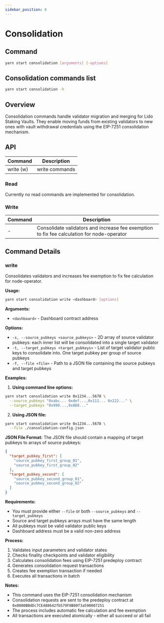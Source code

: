 ```yaml
---
sidebar_position: 8
---
```


# Consolidation

## Command

```bash
yarn start consolidation [arguments] [-options]
```

## Consolidation commands list

```bash
yarn start consolidation -h
```

## Overview

Consolidation commands handle validator migration and merging for Lido Staking Vaults. They enable moving funds from existing validators to new ones with vault withdrawal credentials using the EIP-7251 consolidation mechanism.

## API

| Command   | Description    |
| --------- | -------------- |
| write (w) | write commands |

### Read

Currently no read commands are implemented for consolidation.

### Write

| Command | Description                                                                                |
| ------- | ------------------------------------------------------------------------------------------ |
| -       | Consolidate validators and increase fee exemption to fix fee calculation for node-operator |

## Command Details

### write

Consolidates validators and increases fee exemption to fix fee calculation for node-operator.

**Usage:**

```bash
yarn start consolidation write <dashboard> [options]
```

**Arguments:**

- `<dashboard>` - Dashboard contract address

**Options:**

- `-s, --source_pubkeys <source_pubkeys>` - 2D array of source validator pubkeys: each inner list will be consolidated into a single target validator
- `-t, --target_pubkeys <target_pubkeys>` - List of target validator public keys to consolidate into. One target pubkey per group of source pubkeys
- `-f, --file <file>` - Path to a JSON file containing the source pubkeys and target pubkeys

**Examples:**

1. **Using command line options:**

```bash
yarn start consolidation write 0x1234...5678 \
  --source_pubkeys "0xabc... 0xdef...,0x111... 0x222..." \
  --target_pubkeys "0x999...,0x888..."
```

2. **Using JSON file:**

```bash
yarn start consolidation write 0x1234...5678 \
  --file ./consolidation-config.json
```

**JSON File Format:**
The JSON file should contain a mapping of target pubkeys to arrays of source pubkeys:

```json
{
  "target_pubkey_first": [
    "source_pubkey_first_group_01",
    "source_pubkey_first_group_02"
  ],
  "target_pubkey_second": [
    "source_pubkey_second_group_01",
    "source_pubkey_second_group_02"
  ]
}
```

**Requirements:**

- You must provide either `--file` or both `--source_pubkeys` and `--target_pubkeys`
- Source and target pubkeys arrays must have the same length
- All pubkeys must be valid validator public keys
- Dashboard address must be a valid non-zero address

**Process:**

1. Validates input parameters and validator states
2. Checks finality checkpoints and validator eligibility
3. Calculates consolidation fees using EIP-7251 predeploy contract
4. Generates consolidation request transactions
5. Creates fee exemption transaction if needed
6. Executes all transactions in batch

**Notes:**

- This command uses the EIP-7251 consolidation mechanism
- Consolidation requests are sent to the predeploy contract at `0x0000BBdDc7CE488642fb579F8B00f3a590007251`
- The process includes automatic fee calculation and fee exemption
- All transactions are executed atomically - either all succeed or all fail
